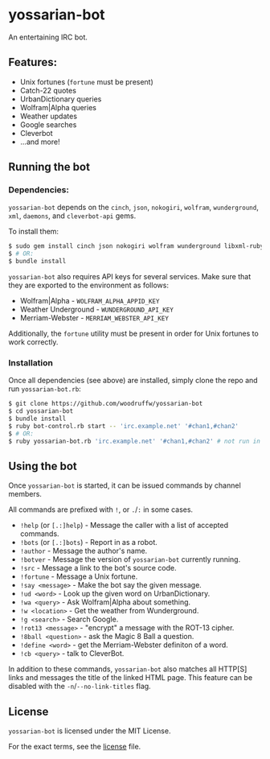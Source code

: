 yossarian-bot
=============

An entertaining IRC bot.

## Features:
* Unix fortunes (`fortune` must be present)
* Catch-22 quotes
* UrbanDictionary queries
* Wolfram|Alpha queries
* Weather updates
* Google searches
* Cleverbot
* ...and more!

## Running the bot

### Dependencies:
`yossarian-bot` depends on the `cinch`, `json`, `nokogiri`, `wolfram`,
`wunderground`, `xml`, `daemons`, and `cleverbot-api` gems.

To install them:

```bash
$ sudo gem install cinch json nokogiri wolfram wunderground libxml-ruby daemons cleverbot-api
$ # OR:
$ bundle install
```

`yossarian-bot` also requires API keys for several services. Make sure that
they are exported to the environment as follows:

* Wolfram|Alpha - `WOLFRAM_ALPHA_APPID_KEY`
* Weather Underground - `WUNDERGROUND_API_KEY`
* Merriam-Webster - `MERRIAM_WEBSTER_API_KEY`

Additionally, the `fortune` utility must be present in order for Unix fortunes
to work correctly.

### Installation
Once all dependencies (see above) are installed, simply clone the repo and
run `yossarian-bot.rb`:

```bash
$ git clone https://github.com/woodruffw/yossarian-bot
$ cd yossarian-bot
$ bundle install
$ ruby bot-control.rb start -- 'irc.example.net' '#chan1,#chan2'
$ # OR:
$ ruby yossarian-bot.rb 'irc.example.net' '#chan1,#chan2' # not run in background
```

## Using the bot

Once `yossarian-bot` is started, it can be issued commands by channel members.

All commands are prefixed with `!`, or `.`/`:` in some cases.

* `!help` (or `[.:]help`) - Message the caller with a list of accepted commands.
* `!bots` (or `[.:]bots`) - Report in as a robot.
* `!author` - Message the author's name.
* `!botver` - Message the version of `yossarian-bot` currently running.
* `!src` - Message a link to the bot's source code.
* `!fortune` - Message a Unix fortune.
* `!say <message>` - Make the bot say the given message.
* `!ud <word>` - Look up the given word on UrbanDictionary.
* `!wa <query>` - Ask Wolfram|Alpha about something.
* `!w <location>` - Get the weather from Wunderground.
* `!g <search>` - Search Google.
* `!rot13 <message>` - "encrypt" a message with the ROT-13 cipher.
* `!8ball <question>` - ask the Magic 8 Ball a question.
* `!define <word>` - get the Merriam-Webster definiton of a word.
* `!cb <query>` - talk to CleverBot.

In addition to these commands, `yossarian-bot` also matches all HTTP[S] links
and messages the title of the linked HTML page. This feature can be disabled
with the `-n`/`--no-link-titles` flag.

## License

`yossarian-bot` is licensed under the MIT License.

For the exact terms, see the [license](./LICENSE) file.
